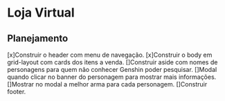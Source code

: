 # Loja Virtual

## Planejamento
[x]Construir o header com menu de navegação.
[x]Construir o body em grid-layout com cards dos itens a venda.
[]Construir aside com nomes de personagens para quem não conhecer Genshin poder pesquisar.
[]Modal quando clicar no banner do personagem para mostrar mais informações. 
[]Mostrar no modal a melhor arma para cada personagem.
[]Construir footer.

